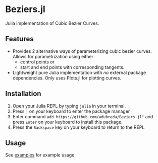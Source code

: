 # Beziers.jl

Julia implementation of Cubic Bezier Curves.

## Features
* Provides 2 alternative ways of parameterizing cubic bezier curves. Allows for parametrization using either 
    * control points or 
    * start and end points with corresponding tangents.
* Lightweight pure Julia implementation with *no* external package dependencies. Only uses Plots.jl for plotting curves.

## Installation
1. Open your Julia REPL by typing  `julia` in your terminal.
2. Press `]` on your keyboard to enter the package manager
3. Enter command `add https://github.com/adubredu/Beziers.jl"` and press 
`Enter` on your keyboard to install this package.
4. Press the `Backspace` key on your keyboard to return to the REPL

## Usage
See [examples](examples) for example usage.
